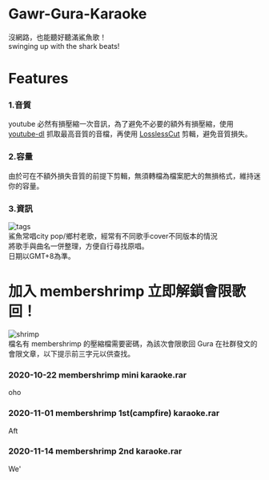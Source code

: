 # Gawr-Gura-Karaoke
沒網路，也能聽好聽滿鯊魚歌！\
swinging up with the shark beats!

# Features
### 1.音質
youtube 必然有損壓縮一次音訊，為了避免不必要的額外有損壓縮，使用 [youtube-dl](https://youtube-dl.org/) 抓取最高音質的音檔，再使用 [LosslessCut](https://github.com/mifi/lossless-cut/releases) 剪輯，避免音質損失。

### 2.容量
由於可在不額外損失音質的前提下剪輯，無須轉檔為檔案肥大的無損格式，維持迷你的容量。

### 3.資訊
![tags](https://i.imgur.com/AXJSICW.jpg)\
鯊魚常唱city pop/鄉村老歌，經常有不同歌手cover不同版本的情況\
將歌手與曲名一併整理，方便自行尋找原唱。\
日期以GMT+8為準。

# 加入 membershrimp 立即解鎖會限歌回！
![shrimp](https://i.imgur.com/lP1SvAy.png)\
檔名有 membershrimp 的壓縮檔需要密碼，為該次會限歌回 Gura 在社群發文的會限文章，以下提示前三字元以供查找。

### 2020-10-22 membershrimp mini karaoke.rar
oho
### 2020-11-01 membershrimp 1st(campfire) karaoke.rar
Aft
### 2020-11-14 membershrimp 2nd karaoke.rar
We'
